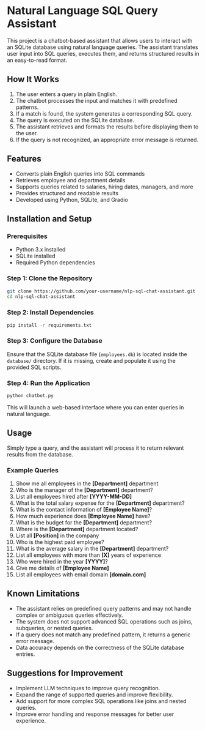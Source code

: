 # Natural Language SQL Query Assistant

This project is a chatbot-based assistant that allows users to interact with an SQLite database using natural language queries. The assistant translates user input into SQL queries, executes them, and returns structured results in an easy-to-read format.

## How It Works
1. The user enters a query in plain English.
2. The chatbot processes the input and matches it with predefined patterns.
3. If a match is found, the system generates a corresponding SQL query.
4. The query is executed on the SQLite database.
5. The assistant retrieves and formats the results before displaying them to the user.
6. If the query is not recognized, an appropriate error message is returned.

## Features
- Converts plain English queries into SQL commands
- Retrieves employee and department details
- Supports queries related to salaries, hiring dates, managers, and more
- Provides structured and readable results
- Developed using Python, SQLite, and Gradio

## Installation and Setup
### Prerequisites
- Python 3.x installed
- SQLite installed
- Required Python dependencies

### Step 1: Clone the Repository
```bash
git clone https://github.com/your-username/nlp-sql-chat-assistant.git
cd nlp-sql-chat-assistant
```

### Step 2: Install Dependencies
```bash
pip install -r requirements.txt
```

### Step 3: Configure the Database
Ensure that the SQLite database file (`employees.db`) is located inside the `database/` directory. If it is missing, create and populate it using the provided SQL scripts.

### Step 4: Run the Application
```bash
python chatbot.py
```
This will launch a web-based interface where you can enter queries in natural language.

## Usage
Simply type a query, and the assistant will process it to return relevant results from the database.

### Example Queries
1. Show me all employees in the **[Department]** department
2. Who is the manager of the **[Department]** department?
3. List all employees hired after **[YYYY-MM-DD]**
4. What is the total salary expense for the **[Department]** department?
5. What is the contact information of **[Employee Name]**?
6. How much experience does **[Employee Name]** have?
7. What is the budget for the **[Department]** department?
8. Where is the **[Department]** department located?
9. List all **[Position]** in the company
10. Who is the highest paid employee?
11. What is the average salary in the **[Department]** department?
12. List all employees with more than **[X]** years of experience
13. Who were hired in the year **[YYYY]**?
14. Give me details of **[Employee Name]**
15. List all employees with email domain **[domain.com]**

## Known Limitations
- The assistant relies on predefined query patterns and may not handle complex or ambiguous queries effectively.
- The system does not support advanced SQL operations such as joins, subqueries, or nested queries.
- If a query does not match any predefined pattern, it returns a generic error message.
- Data accuracy depends on the correctness of the SQLite database entries.

## Suggestions for Improvement
- Implement LLM techniques to improve query recognition.
- Expand the range of supported queries and improve flexibility.
- Add support for more complex SQL operations like joins and nested queries.
- Improve error handling and response messages for better user experience.

